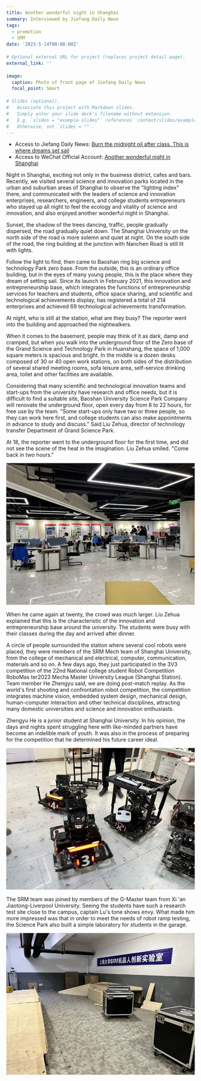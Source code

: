 ```yaml
---
title: Another wonderful night in Shanghai
summary: Interviewed by Jiefang Daily News
tags:
  - promotion
  - SRM
date: '2023-5-14T00:00:00Z'

# Optional external URL for project (replaces project detail page).
external_link: ''

image:
  caption: Photo of front page of Jiefang Daily News 
  focal_point: Smart

# Slides (optional).
#   Associate this project with Markdown slides.
#   Simply enter your slide deck's filename without extension.
#   E.g. `slides = "example-slides"` references `content/slides/example-slides.md`.
#   Otherwise, set `slides = ""`.
---
```

* Access to Jiefang Daily News: [Burn the midnight oil after class. This is where dreams set sail](https://www.jfdaily.com/staticsg/res/html/journal/detail.html?date=2023-05-14&id=352757&page=01)
* Access to WeChat Official Account: [Another wonderful night in Shanghai](https://mp.weixin.qq.com/s?__biz=MjM5ODI2NDMwMw==&mid=2653097965&idx=1&sn=186d610e82d7c63c0b424020f251e146&scene=21#wechat_redirect)

Night in Shanghai, exciting not only in the business district, cafes and bars. Recently, we visited several science and innovation parks located in the urban and suburban areas of Shanghai to observe the "lighting index" there, and communicated with the leaders of science and innovation enterprises, researchers, engineers, and college students entrepreneurs who stayed up all night to feel the ecology and vitality of science and innovation, and also enjoyed another wonderful night in Shanghai.

Sunset, the shadow of the trees dancing, traffic, people gradually dispersed, the road gradually quiet down. The Shanghai University on the north side of the road is more solemn and quiet at night. On the south side of the road, the ring building at the junction with Nanchen Road is still lit with lights.

Follow the light to find, then came to Baoshan ring big science and technology Park zero base. From the outside, this is an ordinary office building, but in the eyes of many young people, this is the place where they dream of setting sail. Since its launch in February 2021, this innovation and entrepreneurship base, which integrates the functions of entrepreneurship services for teachers and students, office space sharing, and scientific and technological achievements display, has registered a total of 214 enterprises and achieved 69 technological achievements transformation.

At night, who is still at the station, what are they busy? The reporter went into the building and approached the nightwalkers.

When it comes to the basement, people may think of it as dark, damp and cramped, but when you walk into the underground floor of the Zero base of the Grand Science and Technology Park in Huanshang, the space of 1,000 square meters is spacious and bright. In the middle is a dozen desks composed of 30 or 40 open work stations, on both sides of the distribution of several shared meeting rooms, sofa leisure area, self-service drinking area, toilet and other facilities are available.

Considering that many scientific and technological innovation teams and start-ups from the university have research and office needs, but it is difficult to find a suitable site, Baoshan University Science Park Company will renovate the underground floor, open every day from 8 to 22 hours, for free use by the team. "Some start-ups only have two or three people, so they can work here first, and college students can also make appointments in advance to study and discuss." Said Liu Zehua, director of technology transfer Department of Grand Science Park.

At 18, the reporter went to the underground floor for the first time, and did not see the scene of the heat in the imagination. Liu Zehua smiled. "Come back in two hours."

![](./1.jpg "On the lower level, there are more people at night than in the evening.")

When he came again at twenty, the crowd was much larger. Liu Zehua explained that this is the characteristic of the innovation and entrepreneurship base around the university. The students were busy with their classes during the day and arrived after dinner.

A circle of people surrounded the station where several cool robots were placed, they were members of the SRM Mech team of Shanghai University, from the college of mechanical and electrical, computer, communication, materials and so on. A few days ago, they just participated in the 3V3 competition of the 22nd National college student Robot Competition RoboMas ter2023 Mecha Master University League (Shanghai Station). Team member He Zhengyu said, we are doing post-match replay. As the world's first shooting and confrontation robot competition, the competition integrates machine vision, embedded system design, mechanical design, human-computer interaction and other technical disciplines, attracting many domestic universities and science and innovation enthusiasts.

Zhengyu He is a junior student at Shanghai University. In his opinion, the days and nights spent struggling here with like-minded partners have become an indelible mark of youth. It was also in the process of preparing for the competition that he determined his future career ideal.

![](./2.jpg "Robots competing in the 3V3 competition")

The SRM team was joined by members of the G-Master team from Xi 'an Jiaotong-Liverpool University. Seeing the students have such a research test site close to the campus, captain Lu's tone shows envy. What made him more impressed was that in order to meet the needs of robot ramp testing, the Science Park also built a simple laboratory for students in the garage.

![](./3.jpg "The testing field in the garage")



